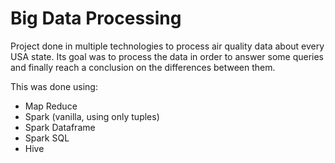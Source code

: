 # Big Data Processing
Project done in multiple technologies to process air quality data about every USA state. Its goal was to process the data in order to answer some queries and finally reach a conclusion on the differences between them. 

This was done using:
- Map Reduce
- Spark (vanilla, using only tuples)
- Spark Dataframe
- Spark SQL
- Hive

